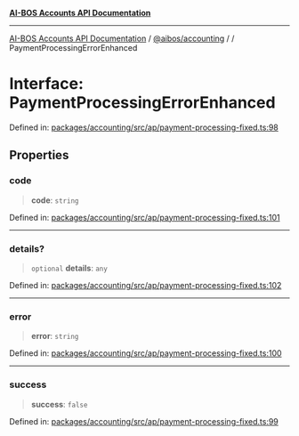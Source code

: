 [**AI-BOS Accounts API Documentation**](../../../README.md)

***

[AI-BOS Accounts API Documentation](../../../README.md) / [@aibos/accounting](../README.md) / [](../README.md) / PaymentProcessingErrorEnhanced

# Interface: PaymentProcessingErrorEnhanced

Defined in: [packages/accounting/src/ap/payment-processing-fixed.ts:98](https://github.com/pohlai88/accounts/blob/48103fb36d28b2b9bfb33472b6de2f719773cde9/packages/accounting/src/ap/payment-processing-fixed.ts#L98)

## Properties

### code

> **code**: `string`

Defined in: [packages/accounting/src/ap/payment-processing-fixed.ts:101](https://github.com/pohlai88/accounts/blob/48103fb36d28b2b9bfb33472b6de2f719773cde9/packages/accounting/src/ap/payment-processing-fixed.ts#L101)

***

### details?

> `optional` **details**: `any`

Defined in: [packages/accounting/src/ap/payment-processing-fixed.ts:102](https://github.com/pohlai88/accounts/blob/48103fb36d28b2b9bfb33472b6de2f719773cde9/packages/accounting/src/ap/payment-processing-fixed.ts#L102)

***

### error

> **error**: `string`

Defined in: [packages/accounting/src/ap/payment-processing-fixed.ts:100](https://github.com/pohlai88/accounts/blob/48103fb36d28b2b9bfb33472b6de2f719773cde9/packages/accounting/src/ap/payment-processing-fixed.ts#L100)

***

### success

> **success**: `false`

Defined in: [packages/accounting/src/ap/payment-processing-fixed.ts:99](https://github.com/pohlai88/accounts/blob/48103fb36d28b2b9bfb33472b6de2f719773cde9/packages/accounting/src/ap/payment-processing-fixed.ts#L99)

